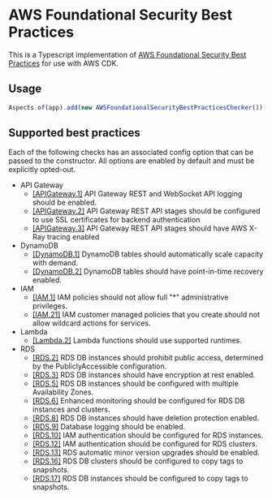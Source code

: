 # AWS Foundational Security Best Practices

This is a Typescript implementation of [AWS Foundational Security Best Practices](https://docs.aws.amazon.com/securityhub/latest/userguide/securityhub-standards-fsbp-controls.html) for use with AWS CDK.

## Usage

```ts
Aspects.of(app).add(new AWSFoundationalSecurityBestPracticesChecker());
```

## Supported best practices

Each of the following checks has an associated config option that can be passed to the constructor. All options are enabled by default and must be explicitly opted-out.

- API Gateway
  - [[APIGateway.1]](https://docs.aws.amazon.com/securityhub/latest/userguide/securityhub-standards-fsbp-controls.html#fsbp-apigateway-1) API Gateway REST and WebSocket API logging should be enabled.
  - [[APIGateway.2]](https://docs.aws.amazon.com/securityhub/latest/userguide/securityhub-standards-fsbp-controls.html#fsbp-apigateway-2) API Gateway REST API stages should be configured to use SSL certificates for backend authentication
  - [[APIGateway.3]](https://docs.aws.amazon.com/securityhub/latest/userguide/securityhub-standards-fsbp-controls.html#fsbp-apigateway-3) API Gateway REST API stages should have AWS X-Ray tracing enabled
- DynamoDB
  - [[DynamoDB.1]](https://docs.aws.amazon.com/securityhub/latest/userguide/securityhub-standards-fsbp-controls.html#fsbp-dynamodb-1) DynamoDB tables should automatically scale capacity with demand.
  - [[DynamoDB.2]](https://docs.aws.amazon.com/securityhub/latest/userguide/securityhub-standards-fsbp-controls.html#fsbp-dynamodb-2) DynamoDB tables should have point-in-time recovery enabled.
- IAM
  - [[IAM.1]](https://docs.aws.amazon.com/securityhub/latest/userguide/securityhub-standards-fsbp-controls.html#fsbp-iam-1) IAM policies should not allow full "\*" administrative privileges.
  - [[IAM.21]](https://docs.aws.amazon.com/securityhub/latest/userguide/securityhub-standards-fsbp-controls.html#fsbp-iam-21) IAM customer managed policies that you create should not allow wildcard actions for services.
- Lambda
  - [[Lambda.2]](https://docs.aws.amazon.com/securityhub/latest/userguide/securityhub-standards-fsbp-controls.html#fsbp-lambda-2) Lambda functions should use supported runtimes.
- RDS
  - [[RDS.2]](https://docs.aws.amazon.com/securityhub/latest/userguide/securityhub-standards-fsbp-controls.html#fsbp-rds-2) RDS DB instances should prohibit public access, determined by the PubliclyAccessible configuration.
  - [[RDS.3]](https://docs.aws.amazon.com/securityhub/latest/userguide/securityhub-standards-fsbp-controls.html#fsbp-rds-3) RDS DB instances should have encryption at rest enabled.
  - [[RDS.5]](https://docs.aws.amazon.com/securityhub/latest/userguide/securityhub-standards-fsbp-controls.html#fsbp-rds-5) RDS DB instances should be configured with multiple Availability Zones.
  - [[RDS.6]](https://docs.aws.amazon.com/securityhub/latest/userguide/securityhub-standards-fsbp-controls.html#fsbp-rds-6) Enhanced monitoring should be configured for RDS DB instances and clusters.
  - [[RDS.8]](https://docs.aws.amazon.com/securityhub/latest/userguide/securityhub-standards-fsbp-controls.html#fsbp-rds-8) RDS DB instances should have deletion protection enabled.
  - [[RDS.9]](https://docs.aws.amazon.com/securityhub/latest/userguide/securityhub-standards-fsbp-controls.html#fsbp-rds-9) Database logging should be enabled.
  - [[RDS.10]](https://docs.aws.amazon.com/securityhub/latest/userguide/securityhub-standards-fsbp-controls.html#fsbp-rds-10) IAM authentication should be configured for RDS instances.
  - [[RDS.12]](https://docs.aws.amazon.com/securityhub/latest/userguide/securityhub-standards-fsbp-controls.html#fsbp-rds-12) IAM authentication should be configured for RDS clusters.
  - [[RDS.13]](https://docs.aws.amazon.com/securityhub/latest/userguide/securityhub-standards-fsbp-controls.html#fsbp-rds-13) RDS automatic minor version upgrades should be enabled.
  - [[RDS.16]](https://docs.aws.amazon.com/securityhub/latest/userguide/securityhub-standards-fsbp-controls.html#fsbp-rds-16) RDS DB clusters should be configured to copy tags to snapshots.
  - [[RDS.17]](https://docs.aws.amazon.com/securityhub/latest/userguide/securityhub-standards-fsbp-controls.html#fsbp-rds-17) RDS DB instances should be configured to copy tags to snapshots.
